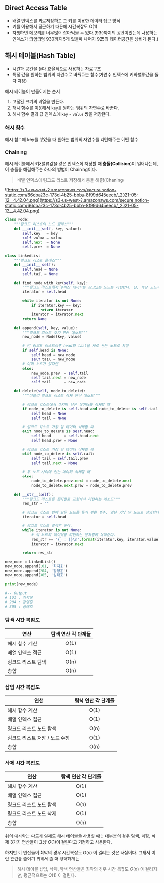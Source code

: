 ## Direct Access Table

- 배열 인덱스를 키로저장하고 그 키를 이용한 데이터 접근 방식
- 키를 이용해서 접근하기 때문에 시간복잡도 O(1)
- 자칫하면 메모리를 너무많이 잡아먹을 수 있다.(930까지의 공간이있는데 사용하는 인덱스가 띄엄띄엄 930까지 5개 있을때 나머지 925의 데이터공간은 낭비가 된다.)

## 해시 테이블(Hash Table)

- 시간과 공간을 둘다 효율적으로 사용하는 자료구조
- 특정 값을 원하는 범위의 자연수로 바꿔주는 함수(자연수 인덱스에 키와밸류값을 둘다 저장)

해시 테이블이 만들어지는 순서

1. 고정된 크기의 배열을 만든다.
2. 해시 함수를 이용해서 `key`를 원하는 범위의 자연수로 바꾼다.
3. 해시 함수 결과 값 인덱스에 `key` - `value` 쌍을 저장한다.

### 해시 함수

해시 함수에 key를 넣었을 때 원하는 범위의 자연수를 리턴해주는 어떤 함수

### Chaining

해시 테이블에서 키&밸류값을 같은 인덱스에 저장할 때 **충돌(Collision**)이 일어나는데, 이 충돌을 해결해주는 하나의 방법이 Chaining이다.

> 배열 인덱스에 링크드 리스트 저장해서 충돌 해결!(Chaning)

![https://s3-us-west-2.amazonaws.com/secure.notion-static.com/66cba23c-173d-4b25-bbba-8f99d645eecb/_2021-05-12__4.42.04.png](https://s3-us-west-2.amazonaws.com/secure.notion-static.com/66cba23c-173d-4b25-bbba-8f99d645eecb/_2021-05-12__4.42.04.png)

```python
class Node:
    """링크드 리스트의 노드 클래스"""
    def __init__(self, key, value):
        self.key   = key
        self.value = value
        self.next  = None
        self.prev  = None

class LinkedList:
    """링크드 리스트 클래스"""
    def __init__(self):
        self.head = None
        self.tail = None

    def find_node_with_key(self, key):
        """링크드 리스트에서 주어진 데이터를 갖고있는 노드를 리턴한다. 단, 해당 노드가 없으면 None을 리턴한다."""
        iterator = self.head

        while iterator is not None:
            if iterator.key == key:
                return iterator
            iterator = iterator.next
        return None

    def append(self, key, value):
        """링크드 리스트 추가 연산 메소드"""
        new_node = Node(key, value)

        # 빈 링크드 리스트라면 head와 tail을 새로 만든 노드로 지정
        if self.head is None:
            self.head = new_node
            self.tail = new_node
        # 이미 노드가 있다면
        else:
            new_node.prev  = self.tail
            self.tail.next = new_node
            self.tail      = new_node

    def delete(self, node_to_delete):
        """더블리 링크드 리스트 삭제 연산 메소드"""

        # 링크드 리스트에서 마지막 남은 데이터를 삭제할 떄
        if node_to_delete is self.head and node_to_delete is self.tail:
            self.head = None
            self.tail = None

        # 링크드 리스트 가장 앞 데이터 삭제할 떄
        elif node_to_delete is self.head:
            self.head      = self.head.next
            self.head.prev = None

        # 링크드 리스트 가장 뒤 데이터 삭제할 떄
        elif node_to_delete is self.tail:
            self.tail = self.tail.prev
            self.tail.next = None

        # 두 노드 사이에 있는 데이터 삭제할 때
        else:
            node_to_delete.prev.next = node_to_delete.next
            node_to_delete.next.prev = node_to_delete.prev

    def __str__(self):
        """링크드 리스트를 문자열로 표현해서 리턴하는 메소드"""
        res_str = ""

        # 링크드 리스트 안에 모든 노드를 돌기 위한 변수. 일단 가장 앞 노드로 정의한다.
        iterator = self.head

        # 링크드 리스트 끝까지 돈다.
        while iterator is not None:
            # 각 노드의 데이터를 리턴하는 문자열에 더해준다.
            res_str += "{} : {}\n".format(iterator.key, iterator.value)
            iterator = iterator.next

        return res_str

new_node = LinkedList()
new_node.append(101, '최지웅')
new_node.append(204, '강영훈')
new_node.append(305, '성태호')

print(new_node)

#-- Output
# 101 : 최지웅
# 204 : 강영훈
# 305 : 성태호
```

### 탐색 시간 복잡도

| 연산 	| 탐색 연산 각 단계들 	|
|-	|:-:	|
| 해시 함수 계산 	| O(1) 	|
| 배열 인덱스 접근 	| O(1) 	|
| 링크드 리스트 탐색 	| O(n) 	|
| 총합 	| O(n) 	|

### 삽입 시간 복잡도

| 연산 	| 탐색 연산 각 단계들 	|
|-	|:-:	|
| 해시 함수 계산 	| O(1) 	|
| 배열 인덱스 접근 	| O(1) 	|
| 링크드 리스트 노드 탐색 	| O(n) 	|
| 링크드 리스트 저장 / 노드 수정 	| O(1) 	|
| 총합 	| O(n) 	|

### 삭제 시간 복잡도

| 연산 	| 탐색 연산 각 단계들 	|
|-	|:-:	|
| 해시 함수 계산 	| O(1) 	|
| 배열 인덱스 접근 	| O(1) 	|
| 링크드 리스트 노드 탐색 	| O(n) 	|
| 링크드 리스트 노드 삭제 	| O(1) 	|
| 총합 	| O(n) 	|

위의 예시와는 다르게 실제로 해시 테이블을 사용할 때는 대부분의 경우 탐색, 저장, 삭제 3가지 연산들이 그냥 $O(1)$이 걸린다고 가정하고 사용한다.

하지만 이 연산들이 최악의 경우 시간복잡도 $O(n)$ 이 걸리는 것은 사실이다. 그래서 이런 혼란을 줄이기 위해서 좀 더 정확하게는

> 해시 테이블 삽입, 삭제, 탐색 연산들은 최악의 경우 시간 복잡도 $O(n)$ 이 걸리지만, 평균적으로는 $O(1)$ 이 걸린다.